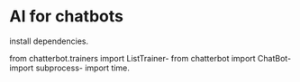 # AI for chatbots
install dependencies.

from chatterbot.trainers import ListTrainer-
from chatterbot import ChatBot-
import subprocess-
import time.

